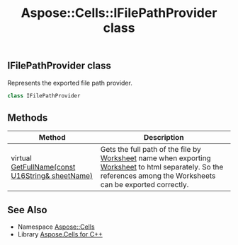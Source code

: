 ﻿---
title: Aspose::Cells::IFilePathProvider class
linktitle: IFilePathProvider
second_title: Aspose.Cells for C++ API Reference
description: 'Aspose::Cells::IFilePathProvider class. Represents the exported file path provider in C++.'
type: docs
weight: 8800
url: /cpp/aspose.cells/ifilepathprovider/
---
## IFilePathProvider class


Represents the exported file path provider.

```cpp
class IFilePathProvider
```

## Methods

| Method | Description |
| --- | --- |
| virtual [GetFullName(const U16String\& sheetName)](./getfullname/) | Gets the full path of the file by [Worksheet](../worksheet/) name when exporting [Worksheet](../worksheet/) to html separately. So the references among the Worksheets can be exported correctly. |
## See Also

* Namespace [Aspose::Cells](../)
* Library [Aspose.Cells for C++](../../)

